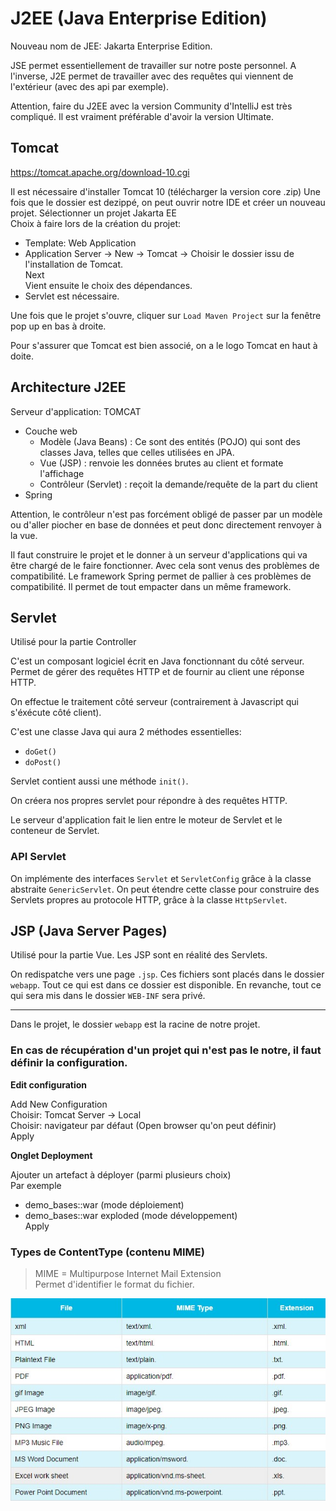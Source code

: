 # J2EE (Java Enterprise Edition)

Nouveau nom de JEE:
Jakarta Enterprise Edition.

JSE permet essentiellement de travailler sur notre poste personnel. A l'inverse, J2E permet de travailler avec des requêtes qui viennent de l'extérieur (avec des api par exemple).


Attention, faire du J2EE avec la version Community d'IntelliJ est très compliqué. Il est vraiment préférable d'avoir la version Ultimate.

## Tomcat

https://tomcat.apache.org/download-10.cgi

Il est nécessaire d'installer Tomcat 10 (télécharger la version core .zip)
Une fois que le dossier est dezippé, on peut ouvrir notre IDE et créer un nouveau projet.
Sélectionner un projet Jakarta EE  
Choix à faire lors de la création du projet:
- Template: Web Application
- Application Server -> New -> Tomcat -> Choisir le dossier issu de l'installation de Tomcat.  
Next  
Vient ensuite le choix des dépendances.
- Servlet est nécessaire.

Une fois que le projet s'ouvre, cliquer sur `Load Maven Project` sur la fenêtre pop up en bas à droite.

Pour s'assurer que Tomcat est bien associé, on a le logo Tomcat en haut à doite.

## Architecture J2EE

Serveur d'application: TOMCAT
- Couche web
    - Modèle (Java Beans) : Ce sont des entités (POJO) qui sont des classes Java, telles que celles utilisées en JPA.
    - Vue (JSP) : renvoie les données brutes au client et formate l'affichage
    - Contrôleur (Servlet) : reçoit la demande/requête de la part du client
- Spring

Attention, le contrôleur n'est pas forcément obligé de passer par un modèle ou d'aller piocher en base de données et peut donc directement renvoyer à la vue.

Il faut construire le projet et le donner à un serveur d'applications qui va être chargé de le faire fonctionner. Avec cela sont venus des problèmes de compatibilité. Le framework Spring permet de pallier à ces problèmes de compatibilité. Il permet de tout empacter dans un même framework.


## Servlet

Utilisé pour la partie Controller

C'est un composant logiciel écrit en Java fonctionnant du côté serveur.
Permet de gérer des requêtes HTTP et de fournir au client une réponse HTTP.

On effectue le traitement côté serveur (contrairement à Javascript qui s'éxécute côté client).

C'est une classe Java qui aura 2 méthodes essentielles:
- `doGet()`
- `doPost()`

Servlet contient aussi une méthode `init()`.

On créera nos propres servlet pour répondre à des requêtes HTTP.

Le serveur d'application fait le lien entre le moteur de Servlet et le conteneur de Servlet.

### API Servlet

On implémente des interfaces `Servlet` et `ServletConfig` grâce à la classe abstraite `GenericServlet`. On peut étendre cette classe pour construire des Servlets propres au protocole HTTP, grâce à la classe `HttpServlet`.


## JSP (Java Server Pages)

Utilisé pour la partie Vue.
Les JSP sont en réalité des Servlets. 

On redispatche vers une page `.jsp`. Ces fichiers sont placés dans le dossier `webapp`.
Tout ce qui est dans ce dossier est disponible. En revanche, tout ce qui sera mis dans le dossier `WEB-INF` sera privé.


---
Dans le projet, le dossier `webapp` est la racine de notre projet.


### En cas de récupération d'un projet qui n'est pas le notre, il faut définir la configuration.


**Edit configuration**  

Add New Configuration  
Choisir: Tomcat Server -> Local  
Choisir: navigateur par défaut (Open browser qu'on peut définir)  
Apply  

**Onglet Deployment**  

Ajouter un artefact à déployer (parmi plusieurs choix)  
Par exemple
- demo_bases::war (mode déploiement)
- demo_bases::war exploded (mode développement)  
Apply


### Types de ContentType (contenu MIME)

> MIME = Multipurpose Internet Mail Extension  
Permet d'identifier le format du fichier.

![ContentType](./ContentType.jpg)


